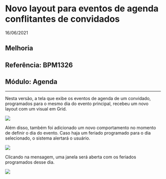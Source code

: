 # Novo layout para eventos de agenda conflitantes de convidados
16/06/2021
## Melhoria
## Referência: BPM1326
## Módulo: Agenda
***

Nesta versão, a tela que exibe os eventos de agenda de um convidado, programados para o mesmo dia do evento principal, recebeu um novo layout com um visual em Grid.

![]([PATH_IMG]/BPM1326_eventos_convidado.png)

Além disso, também foi adicionado um novo comportamento no momento de definir o dia do evento. Caso haja um feriado programado para o dia selecionado, o sistema alertará o usuário.

![]([PATH_IMG]/BPM1326_aviso_feriado.png)

Clicando na mensagem, uma janela será aberta com os feriados programados desse dia.

![]([PATH_IMG]/BPM1326_lista_feriados.png)
